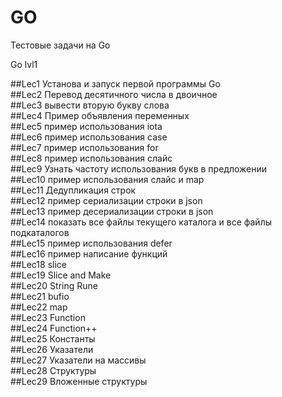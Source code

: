 # GO

Тестовые задачи на Go

Go lvl1 

##Lec1 Установа и запуск первой программы Go  
##Lec2 Перевод десятичного числа в двоичное  
##Lec3 вывести вторую букву слова  
##Lec4 Пример объявления переменных  
##Lec5 пример использования iota  
##Lec6 пример использования case  
##Lec7 пример использования for  
##Lec8 пример использования слайс  
##Lec9 Узнать частоту использования букв в предложении  
##Lec10 пример использования слайс и map  
##Lec11 Дедупликация строк  
##Lec12 пример сериализации строки в json  
##Lec13 пример десериализации строки в json  
##Lec14 показать все файлы текущего каталога и все файлы подкаталогов  
##Lec15 пример использования defer  
##Lec16 пример написание функций  
##Lec18 slice  
##Lec19 Slice and Make  
##Lec20 String Rune  
##Lec21 bufio  
##Lec22 map  
##Lec23 Function  
##Lec24 Function++  
##Lec25 Константы  
##Lec26 Указатели  
##Lec27 Указатели на массивы  
##Lec28 Структуры  
##Lec29 Вложенные структуры  
  
